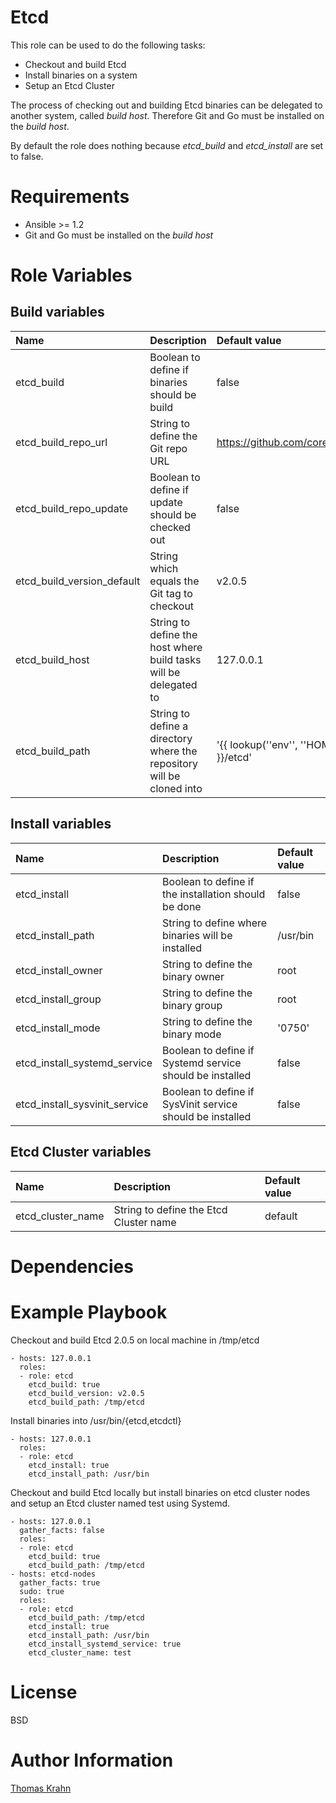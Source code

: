 # Etcd

This role can be used to do the following tasks:
- Checkout and build Etcd
- Install binaries on a system
- Setup an Etcd Cluster

The process of checking out and building Etcd binaries can be delegated to another system, called _build host_.
Therefore Git and Go must be installed on the _build host_.

By default the role does nothing because _etcd_build_ and _etcd_install_ are set to false.

# Requirements

- Ansible >= 1.2
- Git and Go must be installed on the _build host_

# Role Variables
## Build variables

| Name | Description | Default value |
|:-----  | :----- | :----- |
| etcd_build | Boolean to define if binaries should be build | false |
| etcd_build_repo_url | String to define the Git repo URL | https://github.com/coreos/etcd.git |
| etcd_build_repo_update | Boolean to define if update should be checked out | false |
| etcd_build_version_default | String which equals the Git tag to checkout | v2.0.5 |
| etcd_build_host | String to define the host where build tasks will be delegated to | 127.0.0.1 |
| etcd_build_path | String to define a directory where the repository will be cloned into | '{{ lookup(''env'', ''HOME'') }}/etcd' |

## Install variables
| Name | Description | Default value |
|:-----  | :----- | :----- |
| etcd_install | Boolean to define if the installation should be done | false |
| etcd_install_path | String to define where binaries will be installed | /usr/bin |
| etcd_install_owner | String to define the binary owner | root |
| etcd_install_group | String to define the binary group | root |
| etcd_install_mode | String to define the binary mode | '0750' |
| etcd_install_systemd_service | Boolean to define if Systemd service should be installed | false |
| etcd_install_sysvinit_service | Boolean to define if SysVinit service should be installed | false |

## Etcd Cluster variables
| Name | Description | Default value |
|:-----  | :----- | :----- |
| etcd_cluster_name | String to define the Etcd Cluster name | default |

# Dependencies


# Example Playbook

Checkout and build Etcd 2.0.5 on local machine in /tmp/etcd

    - hosts: 127.0.0.1
      roles:
      - role: etcd
        etcd_build: true
        etcd_build_version: v2.0.5
        etcd_build_path: /tmp/etcd

Install binaries into /usr/bin/{etcd,etcdctl}

    - hosts: 127.0.0.1
      roles:
      - role: etcd
        etcd_install: true
        etcd_install_path: /usr/bin

Checkout and build Etcd locally but install binaries on etcd cluster nodes and setup an Etcd cluster
named test using Systemd.

    - hosts: 127.0.0.1
      gather_facts: false
      roles:
      - role: etcd
        etcd_build: true
        etcd_build_path: /tmp/etcd
    - hosts: etcd-nodes
      gather_facts: true
      sudo: true
      roles:
      - role: etcd
        etcd_build_path: /tmp/etcd
        etcd_install: true
        etcd_install_path: /usr/bin
        etcd_install_systemd_service: true
        etcd_cluster_name: test

# License

BSD

# Author Information

[Thomas Krahn]

[Thomas Krahn]: mailto:ntbc@gmx.net
